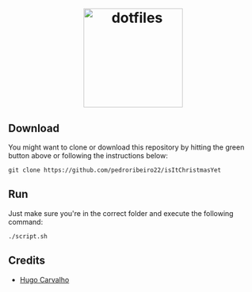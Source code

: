 
[semaphoreci]: https://semaphoreci.com/nelsonmestevao/dotfiles

<h1 align="center">
  <a target="_blank" href="https://dotfiles.github.io">
    <img src="https://cdn2.iconfinder.com/data/icons/christmas-icon-t-event-circle/96/Christmas-Circle-ChristmasTree-512.png" alt="dotfiles" height="200px" width="200px">
  </a>
</h1>


## Download

You might want to clone or download this repository by hitting the green button above or following the instructions below:

```shell
git clone https://github.com/pedroribeiro22/isItChristmasYet
```

## Run

Just make sure you're in the correct folder
and execute the following command:

```shell
./script.sh
```

## Credits
* [Hugo Carvalho](https://github.com/HugoCarvalho99)

